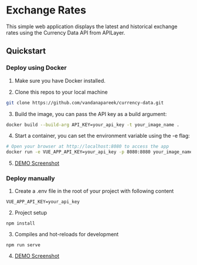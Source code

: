# Exchange Rates

This simple web application displays the latest and historical exchange rates using the Currency Data API from APILayer.
 
## Quickstart

### Deploy using Docker

1. Make sure you have Docker installed.

2. Clone this repos to your local machine

```bash
git clone https://github.com/vandanapareek/currency-data.git
```

3. Build the image, you can pass the API key as a build argument:

```bash
docker build --build-arg API_KEY=your_api_key -t your_image_name .
```

4. Start a container, you can set the environment variable using the -e flag:

```bash
# Open your browser at http://localhost:8080 to access the app
docker run -e VUE_APP_API_KEY=your_api_key -p 8080:8080 your_image_name
```
5. [DEMO Screenshot](Screenshot.png)

### Deploy manually

1. Create a .env file in the root of your project with following content
```
VUE_APP_API_KEY=your_api_key
```

2. Project setup
```
npm install
```

3. Compiles and hot-reloads for development
```
npm run serve
```
4. [DEMO Screenshot](Screenshot.png)